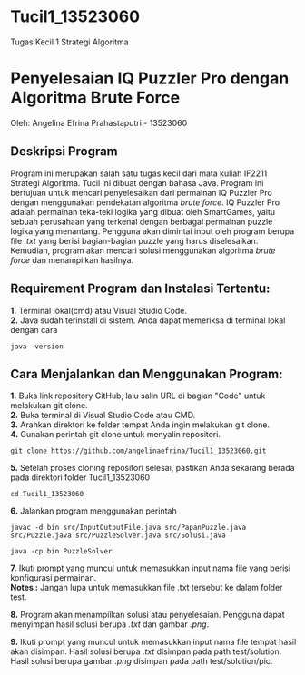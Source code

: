 # Tucil1_13523060
Tugas Kecil 1 Strategi Algoritma

# Penyelesaian IQ Puzzler Pro dengan Algoritma Brute Force
Oleh: Angelina Efrina Prahastaputri - 13523060

## **Deskripsi Program**
Program ini merupakan salah satu tugas kecil dari mata kuliah IF2211 Strategi Algoritma. Tucil ini dibuat dengan bahasa Java. Program ini bertujuan untuk mencari penyelesaikan dari permainan IQ Puzzler Pro dengan menggunakan pendekatan algoritma *brute force*. IQ Puzzler Pro adalah permainan teka-teki logika yang dibuat oleh SmartGames, yaitu sebuah perusahaan yang terkenal dengan berbagai permainan puzzle logika yang menantang. Pengguna akan dimintai input oleh program berupa file *.txt* yang berisi bagian-bagian puzzle yang harus diselesaikan. Kemudian, program akan mencari solusi menggunakan algoritma *brute force* dan menampilkan hasilnya.

## Requirement Program dan Instalasi Tertentu:
**1.** Terminal lokal(cmd) atau Visual Studio Code.  
**2.** Java sudah terinstall di sistem. Anda dapat memeriksa di terminal lokal dengan cara
```
java -version
```

## Cara Menjalankan dan Menggunakan Program:
  **1.** Buka link repository GitHub, lalu salin URL di bagian "Code" untuk melakukan git clone.  
  **2.** Buka terminal di Visual Studio Code atau CMD.  
  **3.** Arahkan direktori ke folder tempat Anda ingin melakukan git clone.  
  **4.** Gunakan perintah git clone <URL> untuk menyalin repositori.
  ```
  git clone https://github.com/angelinaefrina/Tucil1_13523060.git 
  ```
  **5.** Setelah proses cloning repositori selesai, pastikan Anda sekarang berada pada direktori folder Tucil1_13523060
  ```
  cd Tucil1_13523060
  ```
  **6.** Jalankan program menggunakan perintah
  ```
  javac -d bin src/InputOutputFile.java src/PapanPuzzle.java src/Puzzle.java src/PuzzleSolver.java src/Solusi.java
  ```
  ```
  java -cp bin PuzzleSolver
  ```
  **7.** Ikuti prompt yang muncul untuk memasukkan input nama file yang berisi konfigurasi permainan.   
  **Notes :** Jangan lupa untuk memasukkan file .txt tersebut ke dalam folder test.

  **8.** Program akan menampilkan solusi atau penyelesaian. Pengguna dapat menyimpan hasil solusi berupa *.txt* dan gambar *.png*. 
  
  **9.** Ikuti prompt yang muncul untuk memasukkan input nama file tempat hasil akan disimpan. Hasil solusi berupa *.txt* disimpan pada path test/solution. Hasil solusi berupa gambar *.png* disimpan pada path test/solution/pic.

